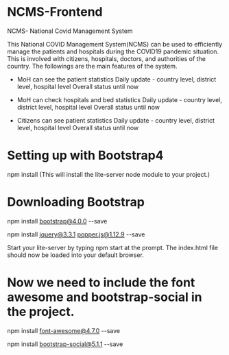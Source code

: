 # NCMS-Frontend

NCMS- National Covid Management System

This National COVID Management System(NCMS) can be used to efficiently manage the patients and hospitals during the COVID19 pandemic situation. This is involved with citizens, hospitals, doctors, and authorities of the country. The followings are the main features of the system.

* MoH can see the patient statistics Daily update - country level, district level, hospital level Overall status until now

* MoH can check hospitals and bed statistics Daily update - country level, district level, hospital level Overall status until now

* Citizens can see patient statistics Daily update - country level, district level, hospital level Overall status until now

# Setting up with Bootstrap4

npm install (This will install the lite-server node module to your project.)

# Downloading Bootstrap

npm install bootstrap@4.0.0 --save

npm install jquery@3.3.1 popper.js@1.12.9 --save

Start your lite-server by typing npm start at the prompt. The index.html file should now be loaded into your default browser.

# Now we need to include the font awesome and bootstrap-social in the project. 

npm install font-awesome@4.7.0 --save

npm install bootstrap-social@5.1.1 --save



